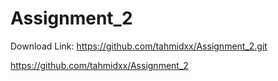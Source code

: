 # Assignment_2

Download Link:
https://github.com/tahmidxx/Assignment_2.git

https://github.com/tahmidxx/Assignment_2
